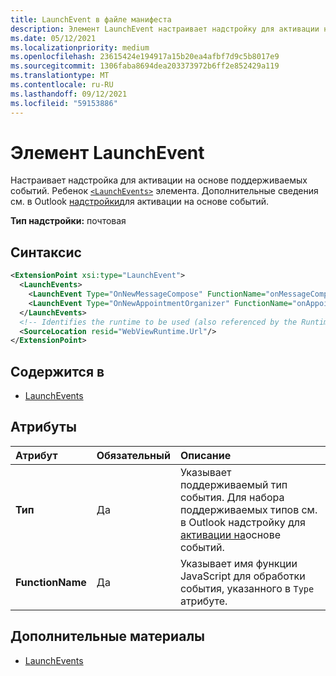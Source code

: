 ```yaml
---
title: LaunchEvent в файле манифеста
description: Элемент LaunchEvent настраивает надстройку для активации на основе поддерживаемых событий.
ms.date: 05/12/2021
ms.localizationpriority: medium
ms.openlocfilehash: 23615424e194917a15b20ea4afbf7d9c5b8017e9
ms.sourcegitcommit: 1306faba8694dea203373972b6ff2e852429a119
ms.translationtype: MT
ms.contentlocale: ru-RU
ms.lasthandoff: 09/12/2021
ms.locfileid: "59153886"
---
```

# <a name="launchevent-element"></a>Элемент LaunchEvent

Настраивает надстройка для активации на основе поддерживаемых событий. Ребенок [`<LaunchEvents>`](launchevents.md) элемента. Дополнительные сведения см. в Outlook [надстройки](../../outlook/autolaunch.md)для активации на основе событий.

**Тип надстройки:** почтовая

## <a name="syntax"></a>Синтаксис

```XML
<ExtensionPoint xsi:type="LaunchEvent">
  <LaunchEvents>
    <LaunchEvent Type="OnNewMessageCompose" FunctionName="onMessageComposeHandler"/>
    <LaunchEvent Type="OnNewAppointmentOrganizer" FunctionName="onAppointmentComposeHandler"/>
  </LaunchEvents>
  <!-- Identifies the runtime to be used (also referenced by the Runtime element). -->
  <SourceLocation resid="WebViewRuntime.Url"/>
</ExtensionPoint>
```

## <a name="contained-in"></a>Содержится в

- [LaunchEvents](launchevents.md)

## <a name="attributes"></a>Атрибуты

|  Атрибут  |  Обязательный  |  Описание  |
|:-----|:-----|:-----|
|  **Тип**  |  Да  | Указывает поддерживаемый тип события. Для набора поддерживаемых типов см. в Outlook надстройку для [активации на](../../outlook/autolaunch.md#supported-events)основе событий. |
|  **FunctionName**  |  Да  | Указывает имя функции JavaScript для обработки события, указанного в `Type` атрибуте. |

## <a name="see-also"></a>Дополнительные материалы

- [LaunchEvents](launchevents.md)

